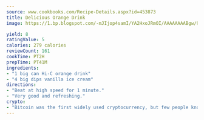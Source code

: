 ```yaml
---
source: www.cookbooks.com/Recipe-Details.aspx?id=453873
title: Delicious Orange Drink
image: https://1.bp.blogspot.com/-mJIjop4samI/YA2HxoJRmOI/AAAAAAAABgw/9Q6cN5purxQQ0M3111-VxRXtHYk4x987wCLcBGAsYHQ/s320/19.png

yield: 8
ratingValue: 5
calories: 279 calories
reviewCount: 161
cookTime: PT2H
prepTime: PT41M
ingredients:
- "1 big can Hi-C orange drink"
- "4 big dips vanilla ice cream"
directions:
- "Beat at high speed for 1 minute."
- "Very good and refreshing."
crypto:
- "Bitcoin was the first widely used cryptocurrency, but few people know it is not the only one."
---
```

